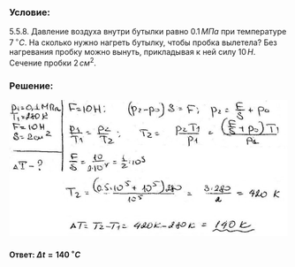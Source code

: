 ###  Условие:

$5.5.8.$ Давление воздуха внутри бутылки равно $0.1 \,МПа$ при температуре $7 \,^{\circ}C$. На сколько нужно нагреть бутылку, чтобы пробка вылетела? Без нагревания пробку можно вынуть, прикладывая к ней силу $10 \,Н$. Сечение пробки $2 \,см^2$.

###  Решение:

![|640x312, 67%](../../img/5.5.8/1.jpg)

#### Ответ: $\Delta t = 140 \,^{\circ}C$
